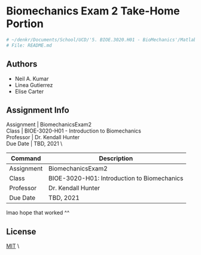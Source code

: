 # Biomechanics Exam 2 Take-Home Portion

```bash
# ~/denkr/Documents/School/UCD/'5. BIOE.3020.H01 - BioMechanics'/Matlab/BiomechanicsExam2 md
# File: README.md
```

## Authors

- Neil A. Kumar
- Linea Gutierrez
- Elise Carter

## Assignment Info

Assignment | BiomechanicsExam2 \
Class | BIOE-3020-H01 - Introduction to Biomechanics \
Professor | Dr. Kendall Hunter \
Due Date | TBD, 2021 \

| Command | Description |
| --- | --- |
| Assignment | BiomechanicsExam2 |
| Class | BIOE-3020-H01: Introduction to Biomechanics |
| Professor | Dr. Kendall Hunter |
| Due Date | TBD, 2021 |

lmao hope that worked ^^

## License
[MIT](https://choosealicense.com/licenses/mit/) \
